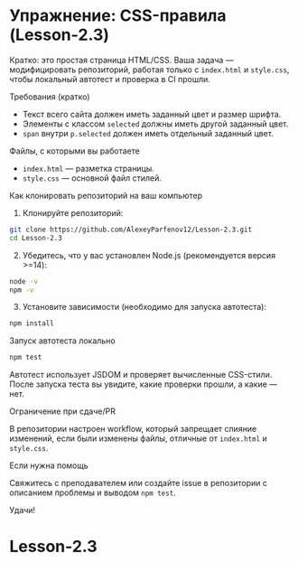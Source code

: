 # Упражнение: CSS-правила (Lesson-2.3)

Кратко: это простая страница HTML/CSS. Ваша задача — модифицировать репозиторий, работая только с `index.html` и `style.css`, чтобы локальный автотест и проверка в CI прошли.

Требования (кратко)
- Текст всего сайта должен иметь заданный цвет и размер шрифта.
- Элементы с классом `selected` должны иметь другой заданный цвет.
- `span` внутри `p.selected` должен иметь отдельный заданный цвет.

Файлы, с которыми вы работаете
- `index.html` — разметка страницы.
- `style.css` — основной файл стилей.

Как клонировать репозиторий на ваш компьютер

1. Клонируйте репозиторий:

```bash
git clone https://github.com/AlexeyParfenov12/Lesson-2.3.git
cd Lesson-2.3
```

2. Убедитесь, что у вас установлен Node.js (рекомендуется версия >=14):

```bash
node -v
npm -v
```

3. Установите зависимости (необходимо для запуска автотеста):

```bash
npm install
```

Запуск автотеста локально

```bash
npm test
```

Автотест использует JSDOM и проверяет вычисленные CSS-стили. После запуска теста вы увидите, какие проверки прошли, а какие — нет.

Ограничение при сдаче/PR

В репозитории настроен workflow, который запрещает слияние изменений, если были изменены файлы, отличные от `index.html` и `style.css`.

Если нужна помощь

Свяжитесь с преподавателем или создайте issue в репозитории с описанием проблемы и выводом `npm test`.

Удачи!
# Lesson-2.3